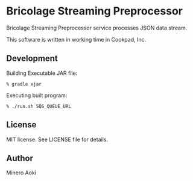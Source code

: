 # Bricolage Streaming Preprocessor

Bricolage Streaming Preprocessor service processes JSON data stream.

This software is written in working time in Cookpad, Inc.

## Development

Building Executable JAR file:
```
% gradle xjar
```

Executing built program:
```
% ./run.sh SQS_QUEUE_URL
```

## License

MIT license. See LICENSE file for details.

## Author

Minero Aoki
